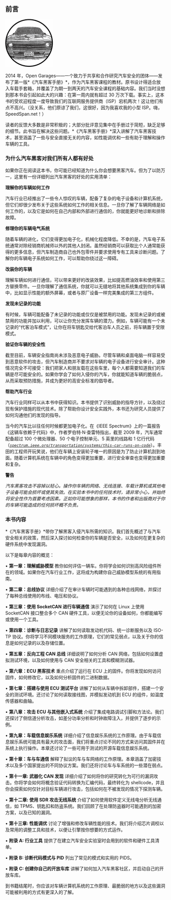 ## 前言

![image](img/xxi-01.jpg)

2014 年，Open Garages——一个致力于共享和合作研究汽车安全的团体——发布了第一版*《汽车黑客手册》*，作为汽车黑客课程的教材。原书设计得适合放入车载手套箱，并覆盖了为期一到两天的汽车安全课程的基础内容。我们当时没想到那本书会引起如此大的兴趣：在第一周内就有超过 30 万次下载。事实上，这本书的受欢迎程度一度导致我们的互联网服务提供商（ISP）宕机两次！这让他们有点不高兴。（没关系，他们原谅了我们，这很好，因为我喜欢我的小型 ISP。嗨，SpeedSpan.net！）

读者的反馈大多数是非常积极的；大部分批评意见集中在手册过于简短，缺乏足够的细节。此书旨在解决这些问题。*《汽车黑客手册》*深入讲解了汽车黑客技术，甚至涵盖了一些与安全直接无关的内容，如性能调优和一些有助于理解和操作车辆的工具。

### 为什么汽车黑客对我们所有人都有好处

如果你正在阅读这本书，你可能已经知道为什么你会想要黑客汽车。但为了以防万一，这里有一份详细列出汽车黑客的好处的实用清单：

**理解你的车辆如何工作**

汽车行业已经推出了一些令人惊叹的车辆，配备了复杂的电子设备和计算机系统，但它们却很少发布关于这些系统如何工作的相关信息。一旦你了解了车辆网络是如何工作的，以及它是如何在自己内部和外部进行通信的，你就能更好地诊断和排除故障。

**修理你的车辆电气系统**

随着车辆的进化，它们变得更加电子化，机械化程度降低。不幸的是，汽车电子系统通常对除经销商机械师以外的其他人封闭。虽然经销商可以获取比个人通常能获得的更多信息，但汽车制造商自己也外包零件并要求使用专有工具来诊断问题。了解你的车辆电子系统如何工作，可以帮助你绕过这一障碍。

**改装你的车辆**

理解车辆如何进行通信，可以带来更好的改装效果，比如提高燃油效率和使用第三方替换零件。一旦你理解了通信系统，你就可以无缝地将其他系统集成到你的车辆中，比如显示性能的额外屏幕，或者与原厂设备一样完美集成的第三方组件。

**发现未记录的功能**

有时候，车辆可能配备了未记录的功能或仅仅是被禁用的功能。发现未记录的或被禁用的功能并加以利用，可以让你充分发挥车辆的潜力。例如，车辆可能有一个未记录的“代客泊车模式”，让你在将车钥匙交给代客泊车人员之前，将车辆置于受限模式。

**验证你车辆的安全性**

截至目前，车辆安全指南尚未涉及恶意电子威胁。尽管车辆和桌面电脑一样容易受到恶意软件的攻击，但汽车制造商并不要求对车辆的电子设备进行安全审计。这种情况完全不可接受：我们把家人和朋友载在这些车里，每个人都需要知道我们的车辆是尽可能安全的。如果你学会了如何入侵你的汽车，你就能知道车辆的脆弱点，从而采取预防措施，并成为更好的高安全标准的倡导者。

**帮助汽车行业**

汽车行业同样可以从本书中获得知识。本书提供了识别威胁的指导方针，以及绕过现有保护措施的现代技术。除了帮助你设计安全实践外，本书还为研究人员提供了如何沟通他们的发现的指导。

当今的汽车比以往任何时候都更加电子化。在《IEEE Spectrum》上的一篇报告《这辆车依赖于代码》中，作者罗伯特·N·查雷特指出，截至 2009 年，汽车通常配备超过 100 个微处理器、50 个电子控制单元、5 英里的线路和 1 亿行代码（*[`spectrum.ieee.org/transportation/systems/this-car-runs-on-code`](http://spectrum.ieee.org/transportation/systems/this-car-runs-on-code)*）。丰田的工程师开玩笑说，他们在车辆上安装轮子唯一的原因是为了防止计算机刮到地面。随着计算机系统在车辆中的角色变得更加重要，进行安全审查也变得更加重要和复杂。

**警告**

*汽车黑客攻击不容掉以轻心。操作你车辆的网络、无线连接、车载计算机或其他电子设备可能会损坏或使其失效。在实验本书中的任何技术时，请非常小心，并始终将安全性作为首要考虑因素。正如你可能想象的那样，本书的作者和出版商对于你的车辆可能造成的任何损坏概不负责。*

### 本书内容

*《汽车黑客手册》*带你了解黑客入侵汽车所需的知识。我们首先概述了与汽车安全相关的政策，然后深入探讨如何检查你的车辆是否安全，以及如何在更复杂的硬件系统中发现漏洞。

以下是每章内容的概览：

• **第一章：理解威胁模型** 教你如何评估一辆车。你将学会如何识别高风险组件所在的领域。如果你在汽车行业工作，这将成为构建你自己威胁模型系统的有用指南。

• **第二章：总线协议** 详细介绍了在审计车辆时可能遇到的各种总线网络，并探讨了每种总线使用的布线、电压和协议。

• **第三章：使用 SocketCAN 进行车辆通信** 演示了如何在 Linux 上使用 SocketCAN 接口整合多个 CAN 硬件工具，以便无论你的设备如何，你都能编写或使用一个工具。

• **第四章：诊断与日志记录** 讲解了如何读取发动机代码、统一诊断服务以及 ISO-TP 协议。你将学习不同模块服务的工作原理，它们的常见弱点，以及关于你的信息是如何记录的以及存储位置。

• **第五章：反向工程 CAN 总线** 详细说明了如何分析 CAN 网络，包括如何设置虚拟测试环境，以及如何使用与 CAN 安全相关的工具和模糊测试器。

• **第六章：ECU 黑客技术** 重点介绍了运行在 ECU 上的固件。你将发现如何访问固件，如何修改它，以及如何分析固件的二进制数据。

• **第七章：搭建与使用 ECU 测试平台** 讲解了如何从车辆中拆卸部件，搭建一个安全的测试环境。还讨论了如何读取接线图，并模拟发动机到 ECU 的组件，如温度传感器和曲轴。

• **第八章：攻击 ECU 与其他嵌入式系统** 介绍了集成电路调试引脚和方法论。我们还探讨了侧信道分析攻击，如差分功率分析和时钟故障注入，并提供了逐步的示例。

• **第九章：车载信息娱乐系统** 详细介绍了信息娱乐系统的工作原理。由于车载信息娱乐系统可能具有最大的攻击面，我们将重点讨论不同的方式来访问其固件并在系统上执行操作。本章还讨论了一些可用于测试的开源车载信息娱乐系统。

• **第十章：车与车通信** 解释了拟议的车与车网络的工作原理。本章涵盖了加密技术以及多个国家提出的不同协议方案。我们还将讨论车与车系统的一些潜在弱点。

• **第十一章: 武器化 CAN 发现** 详细介绍了如何将你的研究转化为可行的漏洞攻击。你将学会如何将概念验证代码转换为汇编代码，最终转化为 shellcode，并且你会探索如何仅针对目标车辆进行攻击，包括如何在不被发现的情况下探测车辆。

• **第十二章: 使用 SDR 攻击无线系统** 介绍了如何使用软件定义无线电分析无线通信，如 TPMS、钥匙扣和防盗系统。我们回顾了在处理防盗器时可能遇到的加密方案，以及已知的漏洞。

• **第十三章: 性能调优** 讨论了增强和修改车辆性能的技术。我们将介绍芯片调校以及常用的调整工具和技术，以便让引擎按你想要的方式运作。

• **附录 A: 行业工具** 提供了在建立汽车安全实验室时会用到的软件和硬件工具清单。

• **附录 B: 诊断代码模式与 PID** 列出了常见的模式和实用的 PIDS。

• **附录 C: 创建你自己的开放车库** 讲解了如何加入汽车黑客社区，并启动自己的开放车库。

到书籍结尾时，你应该对车辆计算机系统的工作原理、最脆弱的地方以及这些漏洞可能被利用的方式有更深入的了解。
